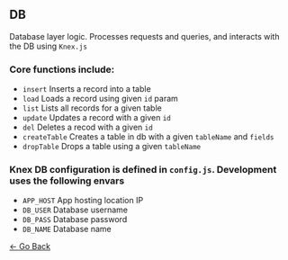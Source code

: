 ## DB
Database layer logic. Processes requests and queries, and interacts with the DB using `Knex.js`

### Core functions include:
* `insert` Inserts a record into a table
* `load` Loads a record using given `id` param
* `list` Lists all records for a given table
* `update` Updates a record with a given `id`
* `del` Deletes a recod with a given `id`
* `createTable` Creates a table in db with a given `tableName` and `fields`
* `dropTable` Drops a table using a given `tableName`

### Knex DB configuration is defined in `config.js`. Development uses the following envars
* `APP_HOST` App hosting location IP
* `DB_USER` Database username
* `DB_PASS` Database password
* `DB_NAME`	Database name

[&larr; Go Back](../)